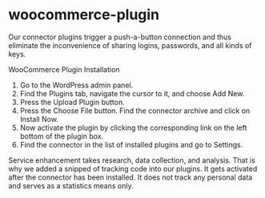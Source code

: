 # woocommerce-plugin
Our connector plugins trigger a push-a-button connection and thus eliminate the inconvenience of sharing logins, passwords, and all kinds of keys.

WooCommerce Plugin Installation

1) Go to the WordPress admin panel. 
2) Find the Plugins tab, navigate the cursor to it, and choose Add New. 
3) Press the Upload Plugin button. 
4) Press the Choose File button. Find the connector archive and click on Install Now. 
5) Now activate the plugin by clicking the corresponding link on the left bottom of the plugin box. 
6) Find the connector in the list of installed plugins and go to Settings.

Service enhancement takes research, data collection, and analysis. That is why we added a snipped of tracking code into our plugins. It gets activated after the connector has been installed. It does not track any personal data and serves as a statistics means only.
